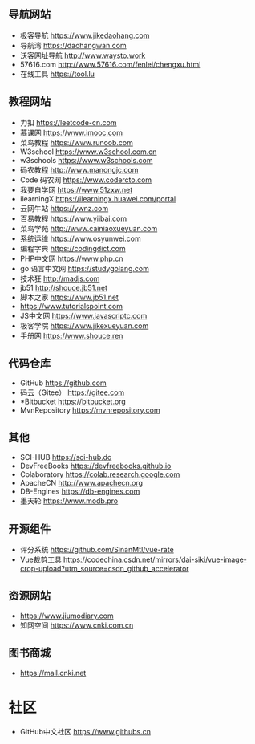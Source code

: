 ## 导航网站

- 极客导航 https://www.jikedaohang.com
- 导航湾 https://daohangwan.com
- 沃客网址导航 http://www.waysto.work
- 57616.com http://www.57616.com/fenlei/chengxu.html
- 在线工具 https://tool.lu

## 教程网站

- 力扣 https://leetcode-cn.com
- 慕课网 https://www.imooc.com
- 菜鸟教程 https://www.runoob.com
- W3school https://www.w3school.com.cn
- w3schools https://www.w3schools.com
- 码农教程 http://www.manongjc.com
- Code 码农网 https://www.codercto.com
- 我要自学网 https://www.51zxw.net
- ilearningX https://ilearningx.huawei.com/portal
- 云网牛站 https://ywnz.com
- 百易教程 https://www.yiibai.com
- 菜鸟学苑 http://www.cainiaoxueyuan.com
- 系统运维 https://www.osyunwei.com
- 编程字典 https://codingdict.com
- PHP中文网 https://www.php.cn
- go 语言中文网 https://studygolang.com
- 技术狂 http://madjs.com
- jb51 http://shouce.jb51.net
- 脚本之家 https://www.jb51.net
- https://www.tutorialspoint.com
- JS中文网 https://www.javascriptc.com
- 极客学院 https://www.jikexueyuan.com
- 手册网 https://www.shouce.ren

## 代码仓库

- GitHub https://github.com
- 码云（Gitee） https://gitee.com
- *Bitbucket https://bitbucket.org
- MvnRepository https://mvnrepository.com

## 其他

- SCI-HUB https://sci-hub.do
- DevFreeBooks https://devfreebooks.github.io
- Colaboratory https://colab.research.google.com
- ApacheCN http://www.apachecn.org
- DB-Engines https://db-engines.com
- 墨天轮 https://www.modb.pro

## 开源组件
- 评分系统 https://github.com/SinanMtl/vue-rate
- Vue裁剪工具 https://codechina.csdn.net/mirrors/dai-siki/vue-image-crop-upload?utm_source=csdn_github_accelerator

## 资源网站 
- https://www.jiumodiary.com
- 知网空间 https://www.cnki.com.cn

## 图书商城
- https://mall.cnki.net

# 社区
- GitHub中文社区 https://www.githubs.cn
